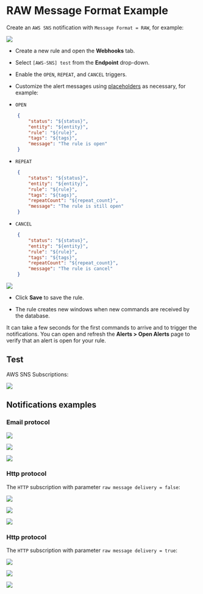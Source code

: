 # RAW Message Format Example

Create an `AWS SNS` notification with `Message Format = RAW`, for example:

![](./images/aws_sns_web_notification_config_raw.png)

* Create a new rule and open the **Webhooks** tab.
* Select `[AWS-SNS] test` from the **Endpoint** drop-down.
* Enable the `OPEN`, `REPEAT`, and `CANCEL` triggers.
* Customize the alert messages using [placeholders](../placeholders.md) as necessary, for example:

* `OPEN`

```json
    {
        "status": "${status}",
        "entity": "${entity}",
        "rule": "${rule}",
        "tags": "${tags}",
        "message": "The rule is open"
    }
```

* `REPEAT`

```json
    {
        "status": "${status}",
        "entity": "${entity}",
        "rule": "${rule}",
        "tags": "${tags}",
        "repeatCount": "${repeat_count}",
        "message": "The rule is still open"
    }
```

* `CANCEL`

```json
    {
        "status": "${status}",
        "entity": "${entity}",
        "rule": "${rule}",
        "tags": "${tags}",
        "repeatCount": "${repeat_count}",
        "message": "The rule is cancel"
    }
```

  ![](./images/aws_sns_web_notification_raw.png)

* Click **Save** to save the rule.

* The rule creates new windows when new commands are received by the database.

It can take a few seconds for the first commands to arrive and to trigger the notifications. You can open and refresh the **Alerts > Open Alerts** page to verify that an alert is open for your rule.

## Test

AWS SNS Subscriptions:

![](./images/aws_sns_subscriptions.png)

## Notifications examples

### Email protocol

![](./images/aws_sns_web_notification_raw_test_1.png)

![](./images/aws_sns_web_notification_raw_test_2.png)

![](./images/aws_sns_web_notification_raw_test_3.png)

### Http protocol

The `HTTP` subscription with parameter `raw message delivery = false`:

![](./images/aws_sns_web_notification_raw_test_4.png)

![](./images/aws_sns_web_notification_raw_test_5.png)

![](./images/aws_sns_web_notification_raw_test_6.png)

### Http protocol

The `HTTP` subscription with parameter `raw message delivery = true`:

![](./images/aws_sns_web_notification_raw_test_7.png)

![](./images/aws_sns_web_notification_raw_test_8.png)

![](./images/aws_sns_web_notification_raw_test_9.png)
